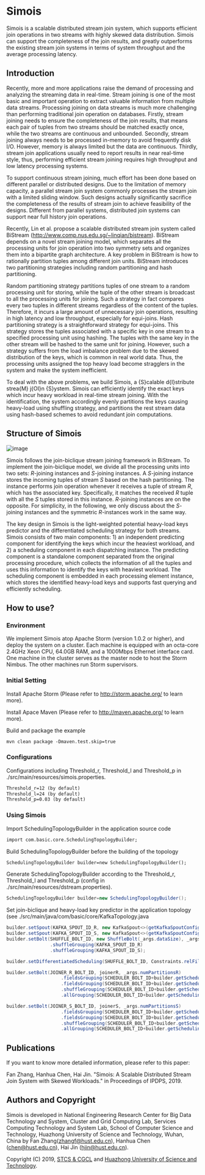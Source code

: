 # Simois

Simois is a scalable distributed stream join system, which supports efficient join operations in two streams with highly skewed data distribution. Simois can support the completeness of the join results, and greatly outperforms the existing stream join systems in terms of system throughput and the average processing latency.


## Introduction

Recently, more and more applications raise the demand of processing and analyzing the streaming data in real-time. Stream joining is one of the most basic and important operation to extract valuable information from multiple data streams. Processing joining on data streams is much more challenging than performing traditional join operation on databases. Firstly, stream joining needs to ensure the completeness of the join results, that means each pair of tuples from two streams should be matched exactly once, while the two streams are continuous and unbounded. Secondly, stream joining always needs to be processed in-memory to avoid frequently disk I/O. However, memory is always limited but the data are continuous. Thirdly, stream join applications usually need to report results in near real-time style, thus, performing efficient stream joining requires high throughput and low latency processing systems.

To support continuous stream joining, much effort has been done based on different parallel or distributed designs. Due to the limitation of memory capacity, a parallel stream join system commonly processes the stream join with a limited sliding window. Such designs actually significantly sacrifice the completeness of the results of stream join to achieve feasibility of the designs. Different from parallel systems, distributed join systems can support near full history join operations. 

Recently, Lin et al. propose a scalable distributed stream join system called BiStream (http://www.comp.nus.edu.sg/~linqian/bistream). BiStream depends on a novel stream joining model, which separates all the processing units for join operation into two symmetry sets and organizes them into a bipartite graph architecture. A key problem in BiStream is how to rationally partition tuples among different join units. BiStream introduces two partitioning strategies including random partitioning and hash partitioning. 

Random partitioning strategy partitions tuples of one stream to a random processing unit for storing, while the tuple of the other stream is broadcast to all the processing units for joining. Such a strategy in fact compares every two tuples in different streams regardless of the content of the tuples. Therefore, it incurs a large amount of unnecessary join operations, resulting in high latency and low throughput, especially for equi-joins. Hash partitioning strategy is a straightforward strategy for equi-joins. This strategy stores the tuples associated with a specific key in one stream to a specified processing unit using hashing. The tuples with the same key in the other stream will be hashed to the same unit for joining. However, such a strategy suffers from the load imbalance problem due to the skewed distribution of the keys, which is common in real world data. Thus, the processing units assigned the top heavy load become stragglers in the system and make the system inefficient.

To deal with the above problems, we build Simois, a {S}calable d{I}stribute strea{M} j{OI}n {S}ystem. Simois can efficiently identify the exact keys which incur heavy workload in real-time stream joining. With the identification, the system accordingly evenly partitions the keys causing heavy-load using shuffling strategy, and partitions the rest stream data using hash-based schemes to avoid redundant join computations.

## Structure of Simois

![image](https://github.com/DStream-Storm/Simois/blob/master/src/main/SimoisStructure.png)

Simois follows the join-biclique stream joining framework in BiStream. To implement the join-biclique model, we divide all the processing units into two sets: $R$-joining instances and $S$-joining instances. A $S$-joining instance stores the incoming tuples of stream $S$ based on the hash partitioning. The instance performs join operation whenever it receives a tuple of stream $R$, which has the associated key. Specifically, it matches the received $R$ tuple with all the $S$ tuples stored in this instance. $R$-joining instances are on the opposite. For simplicity, in the following, we only discuss about the $S$-joining instances and the symmetric $R$-instances work in the same way.

The key design in Simois is the light-weighted potential heavy-load keys predictor and the differentiated scheduling strategy for both streams. Simois consists of two main components: 1) an independent predicting component for identifying the keys which incur the heaviest workload, and 2) a scheduling component in each dispatching instance. The predicting component is a standalone component separated from the original processing procedure, which collects the information of all the tuples and uses this information to identify the keys with heaviest workload. The scheduling component is embedded in each processing element instance, which stores the identified heavy-load keys and supports fast querying and efficiently scheduling.


## How to use?

### Environment

We implement Simois atop Apache Storm (version 1.0.2 or higher), and deploy the system on a cluster. Each machine is equipped with an octa-core 2.4GHz Xeon CPU, 64.0GB RAM, and a 1000Mbps Ethernet interface card. One machine in the cluster serves as the master node to host the Storm Nimbus. The other machines run Storm supervisors.

### Initial Setting

Install Apache Storm (Please refer to http://storm.apache.org/ to learn more).

Install Apace Maven (Please refer to http://maven.apache.org/ to learn more).

Build and package the example

```txt
mvn clean package -Dmaven.test.skip=true
```

### Configurations

Configurations including Threshold_r, Threshold_l and Threshold_p in ./src/main/resources/simois.properties.

```txt
Threshold_r=12 (by default)
Threshold_l=24 (by default)
Threshold_p=0.03 (by default)
```

### Using Simois

Import SchedulingTopologyBuilder in the application source code

```txt
import com.basic.core.SchedulingTopologyBuilder;
```

Build SchedulingTopologyBuilder before the building of the topology

```txt
SchedulingTopologyBuilder builder=new SchedulingTopologyBuilder();
```

Generate SchedulingTopologyBuilder according to the Threshold_r, Threshold_l and Threshold_p (config in ./src/main/resources/dstream.properties).

```java
SchedulingTopologyBuilder builder=new SchedulingTopologyBuilder();
```

Set join-biclique and heavy-load key predictor in the application topology (see ./src/main/java/com/basic/core/KafkaTopology.java

```java
builder.setSpout(KAFKA_SPOUT_ID_R, new KafkaSpout<>(getKafkaSpoutConfig(KAFKA_BROKER, "didiOrder" + _args.dataSize, _args.groupid)), _args.numKafkaSpouts);
builder.setSpout(KAFKA_SPOUT_ID_S, new KafkaSpout<>(getKafkaSpoutConfig(KAFKA_BROKER, "didiGps" + _args.dataSize, _args.groupid)), _args.numKafkaSpouts);
builder.setBolt(SHUFFLE_BOLT_ID, new ShuffleBolt(_args.dataSize), _args.numShufflers)
                .shuffleGrouping(KAFKA_SPOUT_ID_R)
                .shuffleGrouping(KAFKA_SPOUT_ID_S);

builder.setDifferentiatedScheduling(SHUFFLE_BOLT_ID, Constraints.relFileds, Constraints.wordFileds);

builder.setBolt(JOINER_R_BOLT_ID, joinerR, _args.numPartitionsR)
                    .fieldsGrouping(SCHEDULER_BOLT_ID+builder.getSchedulingNum(), Constraints.nohotRFileds, new Fields(Constraints.wordFileds))
                    .fieldsGrouping(SCHEDULER_BOLT_ID+builder.getSchedulingNum(), Constraints.nohotSFileds, new Fields(Constraints.wordFileds))
                    .shuffleGrouping(SCHEDULER_BOLT_ID+builder.getSchedulingNum(), Constraints.hotRFileds)
                    .allGrouping(SCHEDULER_BOLT_ID+builder.getSchedulingNum(), Constraints.hotSFileds);

builder.setBolt(JOINER_S_BOLT_ID, joinerS, _args.numPartitionsS)
                    .fieldsGrouping(SCHEDULER_BOLT_ID+builder.getSchedulingNum(), Constraints.nohotSFileds, new Fields(Constraints.wordFileds))
                    .fieldsGrouping(SCHEDULER_BOLT_ID+builder.getSchedulingNum(), Constraints.nohotRFileds, new Fields(Constraints.wordFileds))
                    .shuffleGrouping(SCHEDULER_BOLT_ID+builder.getSchedulingNum(), Constraints.hotSFileds)
                    .allGrouping(SCHEDULER_BOLT_ID+builder.getSchedulingNum(), Constraints.hotRFileds);
```

## Publications

If you want to know more detailed information, please refer to this paper:

Fan Zhang, Hanhua Chen, Hai Jin. "Simois: A Scalable Distributed Stream Join System with Skewed Workloads." in Proceedings of IPDPS, 2019.


## Authors and Copyright

Simois is developed in National Engineering Research Center for Big Data Technology and System, Cluster and Grid Computing Lab, Services Computing Technology and System Lab, School of Computer Science and Technology, Huazhong University of Science and Technology, Wuhan, China by Fan Zhang(zhangf@hust.edu.cn), Hanhua Chen (chen@hust.edu.cn), Hai Jin (hjin@hust.edu.cn).

Copyright (C) 2019, [STCS & CGCL](http://grid.hust.edu.cn/) and [Huazhong University of Science and Technology](http://www.hust.edu.cn).


